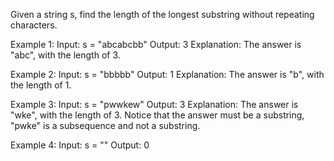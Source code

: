 Given a string s, find the length of the longest substring without repeating characters.

Example 1:
    Input: s = "abcabcbb"
    Output: 3
    Explanation: The answer is "abc", with the length of 3.

Example 2:
    Input: s = "bbbbb"
    Output: 1
    Explanation: The answer is "b", with the length of 1.

Example 3:
    Input: s = "pwwkew"
    Output: 3
    Explanation: The answer is "wke", with the length of 3. Notice that the answer must be a substring, "pwke" is a subsequence and not a substring.

Example 4:
    Input: s = ""
    Output: 0

